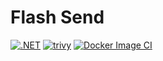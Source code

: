 # Flash Send
[![.NET](https://github.com/RikoLearn/FlashSend/actions/workflows/dotnet.yml/badge.svg)](https://github.com/RikoLearn/FlashSend/actions/workflows/dotnet.yml)
[![trivy](https://github.com/RikoLearn/FlashSend/actions/workflows/trivy.yml/badge.svg)](https://github.com/RikoLearn/FlashSend/actions/workflows/trivy.yml)
[![Docker Image CI](https://github.com/RikoLearn/FlashSend/actions/workflows/docker-image.yml/badge.svg?branch=master)](https://github.com/RikoLearn/FlashSend/actions/workflows/docker-image.yml)
